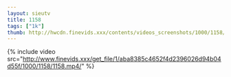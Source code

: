 ```yaml
--- 
layout: sieutv
title: 1158
tags: ["1k"]
thumb: http://hwcdn.finevids.xxx/contents/videos_screenshots/1000/1158/preview.mp4.jpg
---
```

{% include video src="http://www.finevids.xxx/get_file/1/aba8385c4652f4d2396026d94b04d55f/1000/1158/1158.mp4/" %} 
